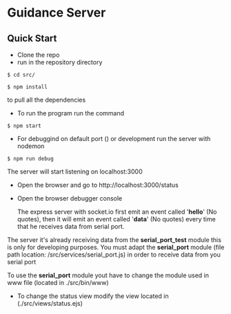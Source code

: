 # Guidance Server

## Quick Start

- Clone the repo
- run in the repository directory

```
$ cd src/

$ npm install
```

to pull all the dependencies

- To run the program run the command

```
$ npm start
```

- For debuggind on default port () or development run the server with nodemon

```
$ npm run debug
```

The server will start listening on localhost:3000

- Open the browser and go to http://localhost:3000/status
- Open the browser debugger console

  The express server with socket.io first emit an event called '**hello**' (No quotes), then it will emit an event called '**data**' (No quotes) every time that he receives data from serial port.

The server it's already receiving data from the **serial_port_test** module this is only for developing purposes. You must adapt the **serial_port** module (file path location: /src/services/serial_port.js) in order to receive data from you serial port

To use the **serial_port** module yout have to change the module used in www file (located in ./src/bin/www)

- To change the status view modify the view located in (./src/views/status.ejs)
